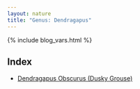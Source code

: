 ```yaml
---
layout: nature
title: "Genus: Dendragapus"
---
```


{% include blog_vars.html %}

## Index
* [Dendragapus Obscurus (Dusky Grouse)]({{site.url}}/nature/animalia/chordata/aves/galliformes/phasianidae/dendragapus/dendragapus_obscurus.html)


